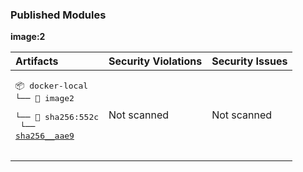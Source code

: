 

<h3>Published Modules</h3>



**image:2**



| Artifacts | Security Violations | Security Issues |
| :------------ | :--------------------- | :------------------ |
| <pre>📦 docker-local<br>└── 📁 image2<br>    └── 📁 sha256:552c<br>        └── <a href='https://myplatform.com/ui/repos/tree/General/docker-local/image2/sha256:552c/sha256__aae9?clearFilter=true&gh_job_id=JFrog+CLI+Core+Tests&gh_section=packages' target="_blank">sha256__aae9</a><br><br></pre> | Not scanned | Not scanned |
